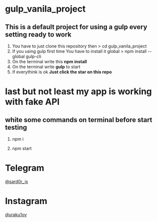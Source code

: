 # gulp_vanila_project
## This is a default project for using a gulp every setting ready to work


1. You have to just clone this repository then > cd gulp_vanila_project
2. If you using gulp first time You have to install it global > npm install --global gulp-cli
3. On the terminal write this **npm install**
4. On the terminal write **gulp** to start 
5. If everythink is ok **Just click the star on this repo**

# last but not least my app is working with fake API

## white some commands on terminal before start testing

1. npm i

2. npm start


# Telegram
[@sard0r_js](https://t.me/sard0r_js)

# Instagram
[djuraku1ov](https://www.instagram.com/djuraku1ov/)
